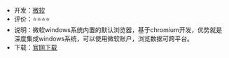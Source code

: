 - 开发：[微软](https://www.microsoft.com/zh-cn/)
- 评价：⭐⭐⭐⭐
- 说明：微软windows系统内置的默认浏览器，基于chromium开发，优势就是深度集成windows系统，可以使用微软账户，浏览数据可跨平台。
- 下载：[官网下载](https://www.microsoft.com/zh-cn/edge/download)